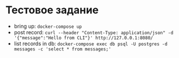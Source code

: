 # Тестовое задание
- bring up: `docker-compose up`
- post record: `curl --header "Content-Type: application/json" -d '{"message":"Hello from CLI"}' http://127.0.0.1:8080/`
- list records in db: `docker-compose exec db psql -U postgres -d messages -c 'select * from messages;'`
